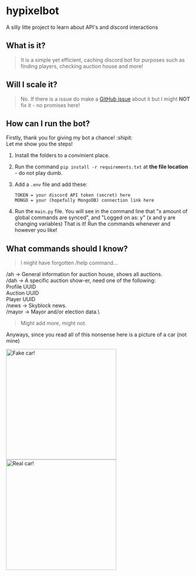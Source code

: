 # hypixelbot
A silly litte project to learn about API's and discord interactions

## What is it?
> It is a simple yet efficient, caching discord bot for purposes such as finding players, checking auction house and more!

## Will I scale it?
> No. If there is a issue do make a [GitHub issue](https://github.com/outraft/hypixelbot/issues/new) about it but I might **NOT** fix it - no promises here!

## How can I run the bot?

Firstly, thank you for giving my bot a chance! :shipit:\
Let me show you the steps!
1. Install the folders to a convinient place.
2. Run the command `pip install -r requirements.txt` at **the file location** - do not play dumb.
3. Add a `.env` file and add these:

   ```env
   TOKEN = your discord API token (secret) here
   MONGO = your (hopefully MongoDB) connection link here
    ```

5. Run the `main.py` file. You will see in the command line that "x amount of global commands are synced", and "Logged on as: y" (x and y are changing variables)
That is it! Run the commands whenever and however you like!

## What commands should I know?
> I might have forgotten /help command...

/ah -> General information for auction house, shows all auctions.\
/dah -> A specific auction show-er, need one of the following:\
  Profile UUID\
  Auction UUID\
  Player UUID\
/news -> Skyblock news.\
/mayor -> Mayor and/or election data.\
> Might add more, might not.

Anyways, since you read all of this nonsense here is a picture of a car (not mine)

<img src="https://i.imgur.com/6FBBzb9.png" alt="Fake car!" width="300"/>

<img src="https://www.wondercide.com/cdn/shop/articles/Upside_down_gray_cat.png?v=1685551065" alt="Real car!" width="300"/>

